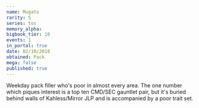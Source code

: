 ```yaml
---
name: Mugato
rarity: 5
series: tos
memory_alpha:
bigbook_tier: 10
events: 1
in_portal: true
date: 02/10/2018
obtained: Pack
mega: false
published: true
---
```


Weekday pack filler who's poor in almost every area. The one number which piques interest is a top ten CMD/SEC gauntlet pair, but it's buried behind walls of Kahless/Mirror JLP and is accompanied by a poor trait set.
